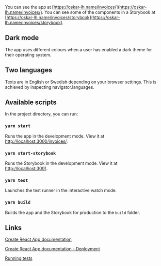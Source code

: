 You can see the app at [https://oskar-lh.name/invoices/](https://oskar-lh.name/invoices/).
You can see some of the components in a Storybook at [https://oskar-lh.name/invoices/storybook](https://oskar-lh.name/invoices/storybook).

## Dark mode

The app uses different colours when a user has enabled a dark theme for their operating system.

## Two languages

Texts are in English or Swedish depending on your browser settings. This is achieved by inspecting navigator.languages.

## Available scripts

In the project directory, you can run:

### `yarn start`

Runs the app in the development mode. View it at [http://localhost:3000/invoices/](http://localhost:3000/invoices/).

### `yarn start-storybook`

Runs the Storybook in the development mode. View it at [http://localhost:3001](http://localhost:3001).

### `yarn test`

Launches the test runner in the interactive watch mode.

### `yarn build`

Builds the app and the Storybook for production to the `build` folder.

## Links

[Create React App documentation](https://facebook.github.io/create-react-app/docs/getting-started)

[Create React App documentation - Deployment](https://facebook.github.io/create-react-app/docs/deployment)

[Running tests](https://facebook.github.io/create-react-app/docs/running-tests)
